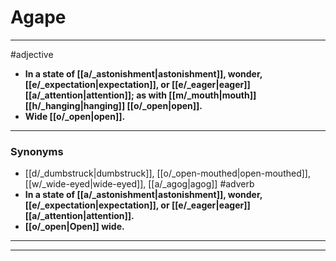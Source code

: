 # Agape
---
#adjective
- **In a state of [[a/_astonishment|astonishment]], wonder, [[e/_expectation|expectation]], or [[e/_eager|eager]] [[a/_attention|attention]]; as with [[m/_mouth|mouth]] [[h/_hanging|hanging]] [[o/_open|open]].**
- **Wide [[o/_open|open]].**
---
### Synonyms
- [[d/_dumbstruck|dumbstruck]], [[o/_open-mouthed|open-mouthed]], [[w/_wide-eyed|wide-eyed]], [[a/_agog|agog]]
#adverb
- **In a state of [[a/_astonishment|astonishment]], wonder, [[e/_expectation|expectation]], or [[e/_eager|eager]] [[a/_attention|attention]].**
- **[[o/_open|Open]] wide.**
---
---
